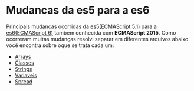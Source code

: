 # Mudancas da es5 para a es6
Principais mudanças ocorridas da [es5(ECMAScript 5.1)](http://www.ecma-international.org/ecma-262/5.1/) para a [es6(ECMAScript 6)](http://www.ecma-international.org/ecma-262/6.0/) tambem conhecida com **ECMAScript 2015**.
Como ocorreram muitas mudanças resolvi separar em diferentes arquivos abaixo você encontra sobre oque se trata cada um:

- [Arrays](https://github.com/codermarcos/frontend-weekly/tree/master/javascript/mudancas-da-es5-para-a-es6/arrays)
- [Classes](https://github.com/codermarcos/frontend-weekly/tree/master/javascript/mudancas-da-es5-para-a-es6/classes)
- [Strings](https://github.com/codermarcos/frontend-weekly/tree/master/javascript/mudancas-da-es5-para-a-es6/strings)
- [Variaveis](https://github.com/codermarcos/frontend-weekly/tree/master/javascript/mudancas-da-es5-para-a-es6/variaveis)
- [Spread](https://github.com/codermarcos/frontend-weekly/tree/master/javascript/mudancas-da-es5-para-a-es6/spread)
